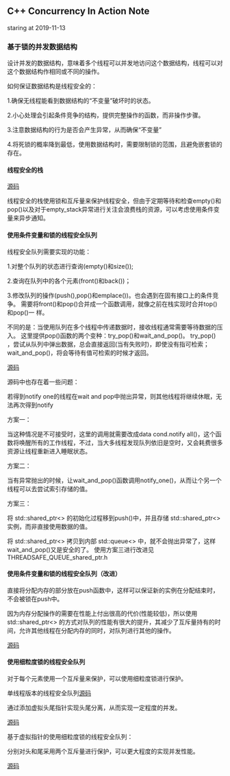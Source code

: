 ## C++ Concurrency In Action Note

staring at 2019-11-13


### 基于锁的并发数据结构

设计并发的数据结构，意味着多个线程可以并发地访问这个数据结构，线程可以对这个数据结构作相同或不同的操作。

如何保证数据结构是线程安全的：

1.确保无线程能看到数据结构的“不变量”破坏时的状态。

2.小心处理会引起条件竞争的结构，提供完整操作的函数，而非操作步骤。

3.注意数据结构的行为是否会产生异常，从而确保“不变量”

4.将死锁的概率降到最低，使用数据结构时，需要限制锁的范围，且避免嵌套锁的存在。

#### 线程安全的栈

[源码](https://github.com/traviszeng/ConcurrentCPPPractice/blob/master/ConcurrentCPPPractice/threadsafe_stack.h)

线程安全的栈使用锁和互斥量来保护线程安全，但由于定期等待和检查empty()和pop()以及对于empty_stack异常进行关注会浪费栈的资源，可以考虑使用条件变量来异步通知。

#### 使用条件变量和锁的线程安全队列

线程安全队列需要实现的功能：

1.对整个队列的状态进行查询(empty()和size());

2.查询在队列中的各个元素(front()和back())；

3.修改队列的操作(push(),pop()和emplace())。也会遇到在固有接口上的条件竞争。
需要将front()和pop()合并成一个函数调用，就像之前在栈实现时合并top()和pop()一
样。

不同的是：当使用队列在多个线程中传递数据时，接收线程通常需要等待数据的压入。
这里提供pop()函数的两个变种：try_pop()和wait_and_pop()。
try_pop() ，尝试从队列中弹出数据，总会直接返回(当有失败时)，即使没有指可检索；
wait_and_pop()，将会等待有值可检索的时候才返回。

[源码](https://github.com/traviszeng/ConcurrentCPPPractice/blob/master/ConcurrentCPPPractice/THREADSAFE_QUEUE_with_condition_variable.h)

源码中也存在着一些问题：

若得到notify one的线程在wait and pop中抛出异常，则其他线程将继续休眠，无法再次得到notify

方案一：

当这种情况是不可接受时，这里的调用就需要改成data cond.notify all()，这个函数将唤醒所有的工作线程，不过，当大多线程发现队列依旧是空时，又会耗费很多资源让线程重新进入睡眠状态。

方案二：

当有异常抛出的时候，让wait_and_pop()函数调用notify_one()，从而让个另一个线程可以去尝试索引存储的值。

方案三：
			
将 std::shared_ptr<> 的初始化过程移到push()中，并且存储 std::shared_ptr<> 实例，而非直接使用数据的值。

将 std::shared_ptr<> 拷贝到内部 std::queue<> 中，就不会抛出异常了，这样wait_and_pop()又是安全的了。
使用方案三进行改进见THREADSAFE_QUEUE_shared_ptr.h

#### 使用条件变量和锁的线程安全队列（改进）

直接将分配内存的部分放在push函数中，这样可以保证新的实例在分配结束时，不会被锁在push中。

因为内存分配操作的需要在性能上付出很高的代价(性能较低)，所以使用 std::shared_ptr<> 的方式对队列的性能有很大的提升，其减少了互斥量持有的时间，允许其他线程在分配内存的同时，对队列进行其他的操作。

[源码](https://github.com/traviszeng/ConcurrentCPPPractice/blob/master/ConcurrentCPPPractice/THREADSAFE_QUEUE_shared_ptr.h)

#### 使用细粒度锁的线程安全队列

对于每个元素使用一个互斥量来保护，可以使用细粒度锁进行保护。

单线程版本的线程安全队列[源码](https://github.com/traviszeng/ConcurrentCPPPractice/blob/master/ConcurrentCPPPractice/SINGLE_THREAD_QUEUE.h)

通过添加虚拟头尾指针实现头尾分离，从而实现一定程度的并发。

[源码](https://github.com/traviszeng/ConcurrentCPPPractice/blob/master/ConcurrentCPPPractice/QUEUE_with_virtual_head_tail.h)

基于虚拟指针的使用细粒度锁的线程安全队列：

分别对头和尾采用两个互斥量进行保护，可以更大程度的实现并发性能。

[源码](https://github.com/traviszeng/ConcurrentCPPPractice/blob/master/ConcurrentCPPPractice/THREADSAFE_QUEUE_with_fined_grained_lock.h)

